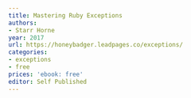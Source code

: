 ```yaml
---
title: Mastering Ruby Exceptions
authors:
- Starr Horne
year: 2017
url: https://honeybadger.leadpages.co/exceptions/
categories:
- exceptions
- free
prices: 'ebook: free'
editor: Self Published
---
```

